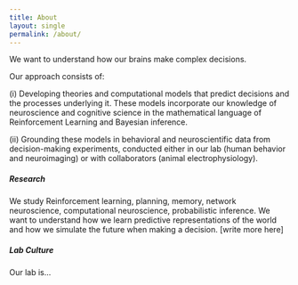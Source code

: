 ```yaml
---
title: About
layout: single
permalink: /about/
---
```


We want to understand how our brains make complex decisions. 

<p>Our approach consists of:
<p>(i) Developing theories and computational models that predict decisions and the processes underlying it. These models incorporate our knowledge of neuroscience and cognitive science in the mathematical language of Reinforcement Learning and Bayesian inference.
<p>(ii) Grounding these models in behavioral and neuroscientific data from decision-making experiments, conducted either in our lab (human behavior and neuroimaging) or with collaborators (animal electrophysiology).

<h5>Research</h5>
We study Reinforcement learning, planning, memory, network neuroscience, computational neuroscience, probabilistic inference. We want to understand how we learn predictive representations of the world and how we simulate the future when making a decision. [write more here]

<h5> Lab Culture </h5>
Our lab is...
